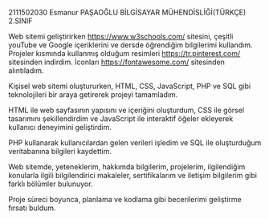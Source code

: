 
2111502030 Esmanur PAŞAOĞLU 
BİLGİSAYAR MÜHENDİSLİĞİ(TÜRKÇE) 2.SINIF 

Web sitemi geliştirirken https://www.w3schools.com/ sitesini, çeşitli youTube ve Google içeriklerini ve dersde öğrendiğim bilgilerimi kullandım. Projeler kısmında kullanmış olduğum resimleri https://tr.pinterest.com/ sitesinden indirdim. İconları https://fontawesome.com/ sitesinden alıntıladım.

Kişisel web sitemi oluştururken, HTML, CSS, JavaScript, PHP ve SQL gibi teknolojileri bir araya getirerek projeyi tamamladım.

HTML ile web sayfasının yapısını ve içeriğini oluşturdum, CSS ile görsel tasarımını şekillendirdim ve JavaScript ile interaktif öğeler ekleyerek kullanıcı deneyimini geliştirdim.

PHP kullanarak kullanıcılardan gelen verileri işledim ve SQL ile oluşturduğum veritabanına bilgileri kaydettim.

Web sitemde, yeteneklerim, hakkımda bilgilerim, projelerim, ilgilendiğim konularla ilgili bilgilendirici makaleler, sertifikalarım ve iletişim bilgilerim gibi farklı bölümler bulunuyor.

Proje süreci boyunca, planlama ve kodlama gibi becerilerimi geliştirme fırsatı buldum.

